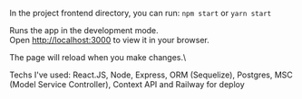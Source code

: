 In the project frontend directory, you can run: `npm start` or `yarn start`

Runs the app in the development mode.\
Open [http://localhost:3000](http://localhost:3000) to view it in your browser.

The page will reload when you make changes.\

Techs I've used: React.JS, Node, Express, ORM (Sequelize), Postgres, MSC (Model Service Controller), Context API and Railway for deploy
